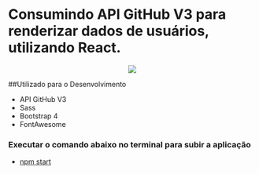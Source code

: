 # Consumindo API GitHub V3 para renderizar dados de usuários, utilizando React.

<p align="center">  
  <img src="./react-test-github.gif">
</p>

##Utilizado para o Desenvolvimento

* API GitHub V3
* Sass
* Bootstrap 4
* FontAwesome

### Executar o comando abaixo no terminal para subir a aplicação

- [npm start](#npm-start)
